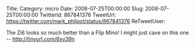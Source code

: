 Title: 
Category: micro
Date: 2008-07-25T00:00:00
Slug: 2008-07-25T00:00:00
TwitterId: 867841376
TweetUrl: https://twitter.com/mark_philpot/status/867841376
ReTweetUser: 

The Zi6 looks so much better than a Flip Mino!  I might just cave on this one -- http://tinyurl.com/6xy39n